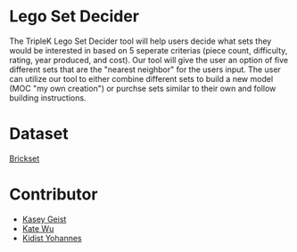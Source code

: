 # Lego Set Decider
The TripleK Lego Set Decider tool will help users decide what sets they would be interested in based on 5 seperate criterias (piece count, difficulty, rating, year produced, and cost). Our tool will give the user an option of five different sets that are the "nearest neighbor" for the users input. The user can utilize our tool to either combine different sets to build a new model (MOC "my own creation") or purchse sets similar to their own and follow building instructions.

# Dataset
[Brickset](https://brickset.com/)

# Contributor
* [Kasey Geist](https://github.com/00geist00)
* [Kate Wu](https://github.com/katetywu)
* [Kidist Yohannes](https://github.com/kidisty)


